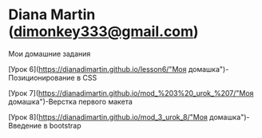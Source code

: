 

# Diana Martin (dimonkey333@gmail.com)
Мои домашние задания

[Урок 6](https://dianadimartin.github.io/lesson6/"Моя домашка")-Позиционирование в CSS

[Урок 7](https://dianadimartin.github.io/mod_%203%20_urok_%207/"Моя домашка")-Верстка первого макета

[Урок 8](https://dianadimartin.github.io/mod_3_urok_8/"Моя домашка")-Введение в bootstrap
